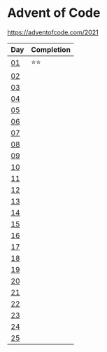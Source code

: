 # Advent of Code

<https://adventofcode.com/2021>

| Day                                         | Completion 
| -----------------------------------------   | ------ 
| [01](https://adventofcode.com/2021/day/1)   | ⭐⭐ 
| [02](https://adventofcode.com/2021/day/2)   | 
| [03](https://adventofcode.com/2021/day/3)   |  
| [04](https://adventofcode.com/2021/day/4)   | 
| [05](https://adventofcode.com/2021/day/5)   |  
| [06](https://adventofcode.com/2021/day/6)   |  
| [07](https://adventofcode.com/2021/day/7)   |  
| [08](https://adventofcode.com/2021/day/8)   |  
| [09](https://adventofcode.com/2021/day/9)   |  
| [10](https://adventofcode.com/2021/day/10)  |  
| [11](https://adventofcode.com/2021/day/11)  |  
| [12](https://adventofcode.com/2021/day/12)  |  
| [13](https://adventofcode.com/2021/day/13)  |  
| [14](https://adventofcode.com/2021/day/14)  |  
| [15](https://adventofcode.com/2021/day/15)  | 
| [16](https://adventofcode.com/2021/day/16)  |  
| [17](https://adventofcode.com/2021/day/17)  | 
| [18](https://adventofcode.com/2021/day/18)  | 
| [19](https://adventofcode.com/2021/day/19)  |
| [20](https://adventofcode.com/2021/day/20)  | 
| [21](https://adventofcode.com/2021/day/21)  | 
| [22](https://adventofcode.com/2021/day/22)  |  
| [23](https://adventofcode.com/2021/day/23)  |  
| [24](https://adventofcode.com/2021/day/24)  |  
| [25](https://adventofcode.com/2021/day/25)  |  